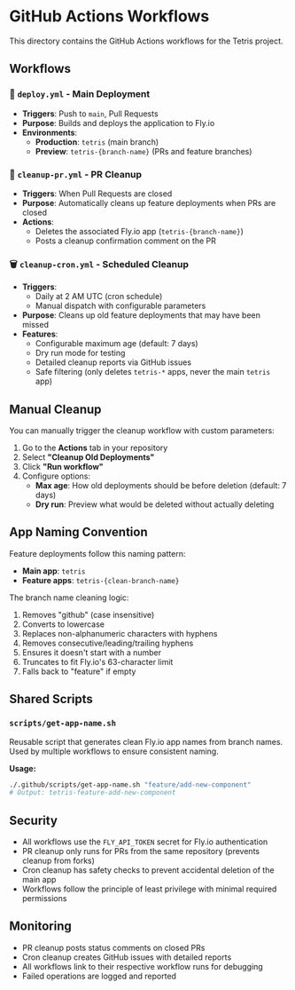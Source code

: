 # GitHub Actions Workflows

This directory contains the GitHub Actions workflows for the Tetris project.

## Workflows

### 🚀 `deploy.yml` - Main Deployment
- **Triggers**: Push to `main`, Pull Requests
- **Purpose**: Builds and deploys the application to Fly.io
- **Environments**:
  - **Production**: `tetris` (main branch)
  - **Preview**: `tetris-{branch-name}` (PRs and feature branches)

### 🧹 `cleanup-pr.yml` - PR Cleanup
- **Triggers**: When Pull Requests are closed
- **Purpose**: Automatically cleans up feature deployments when PRs are closed
- **Actions**:
  - Deletes the associated Fly.io app (`tetris-{branch-name}`)
  - Posts a cleanup confirmation comment on the PR

### 🗑️ `cleanup-cron.yml` - Scheduled Cleanup
- **Triggers**: 
  - Daily at 2 AM UTC (cron schedule)
  - Manual dispatch with configurable parameters
- **Purpose**: Cleans up old feature deployments that may have been missed
- **Features**:
  - Configurable maximum age (default: 7 days)
  - Dry run mode for testing
  - Detailed cleanup reports via GitHub issues
  - Safe filtering (only deletes `tetris-*` apps, never the main `tetris` app)

## Manual Cleanup

You can manually trigger the cleanup workflow with custom parameters:

1. Go to the **Actions** tab in your repository
2. Select **"Cleanup Old Deployments"**
3. Click **"Run workflow"**
4. Configure options:
   - **Max age**: How old deployments should be before deletion (default: 7 days)
   - **Dry run**: Preview what would be deleted without actually deleting

## App Naming Convention

Feature deployments follow this naming pattern:
- **Main app**: `tetris`
- **Feature apps**: `tetris-{clean-branch-name}`

The branch name cleaning logic:
1. Removes "github" (case insensitive)
2. Converts to lowercase
3. Replaces non-alphanumeric characters with hyphens
4. Removes consecutive/leading/trailing hyphens
5. Ensures it doesn't start with a number
6. Truncates to fit Fly.io's 63-character limit
7. Falls back to "feature" if empty

## Shared Scripts

### `scripts/get-app-name.sh`
Reusable script that generates clean Fly.io app names from branch names. Used by multiple workflows to ensure consistent naming.

**Usage:**
```bash
./.github/scripts/get-app-name.sh "feature/add-new-component"
# Output: tetris-feature-add-new-component
```

## Security

- All workflows use the `FLY_API_TOKEN` secret for Fly.io authentication
- PR cleanup only runs for PRs from the same repository (prevents cleanup from forks)
- Cron cleanup has safety checks to prevent accidental deletion of the main app
- Workflows follow the principle of least privilege with minimal required permissions

## Monitoring

- PR cleanup posts status comments on closed PRs
- Cron cleanup creates GitHub issues with detailed reports
- All workflows link to their respective workflow runs for debugging
- Failed operations are logged and reported